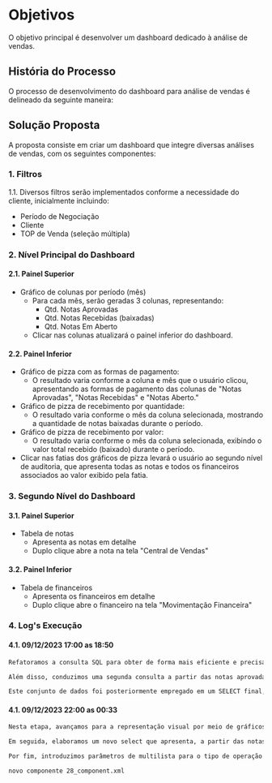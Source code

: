# Objetivos
O objetivo principal é desenvolver um dashboard dedicado à análise de vendas.

## História do Processo
O processo de desenvolvimento do dashboard para análise de vendas é delineado da seguinte maneira:

## Solução Proposta
A proposta consiste em criar um dashboard que integre diversas análises de vendas, com os seguintes componentes:

### 1. Filtros
1.1. Diversos filtros serão implementados conforme a necessidade do cliente, inicialmente incluindo:
   - Período de Negociação
   - Cliente
   - TOP de Venda (seleção múltipla)

### 2. Nível Principal do Dashboard
#### 2.1. Painel Superior
   - Gráfico de colunas por período (mês)
     - Para cada mês, serão geradas 3 colunas, representando:
       - Qtd. Notas Aprovadas
       - Qtd. Notas Recebidas (baixadas)
       - Qtd. Notas Em Aberto
     - Clicar nas colunas atualizará o painel inferior do dashboard.

#### 2.2. Painel Inferior
   - Gráfico de pizza com as formas de pagamento:
     - O resultado varia conforme a coluna e mês que o usuário clicou, apresentando as formas de pagamento das colunas de "Notas Aprovadas", "Notas Recebidas" e "Notas Aberto."
   - Gráfico de pizza de recebimento por quantidade:
     - O resultado varia conforme o mês da coluna selecionada, mostrando a quantidade de notas baixadas durante o período.
   - Gráfico de pizza de recebimento por valor:
     - O resultado varia conforme o mês da coluna selecionada, exibindo o valor total recebido (baixado) durante o período.
   - Clicar nas fatias dos gráficos de pizza levará o usuário ao segundo nível de auditoria, que apresenta todas as notas e todos os financeiros associados ao valor exibido pela fatia.

### 3. Segundo Nível do Dashboard
#### 3.1. Painel Superior
   - Tabela de notas
     - Apresenta as notas em detalhe
     - Duplo clique abre a nota na tela "Central de Vendas"

#### 3.2. Painel Inferior
   - Tabela de financeiros
     - Apresenta os financeiros em detalhe
     - Duplo clique abre o financeiro na tela "Movimentação Financeira"
     
### 4. Log's Execução
#### 4.1. 09/12/2023 17:00 as 18:50
```markdown
Refatoramos a consulta SQL para obter de forma mais eficiente e precisa as informações desejadas. Primeiramente, implementamos uma reestruturação no comando SELECT, visando extrair o total de notas de devolução, notas canceladas e notas aprovadas. Para garantir a precisão dos resultados, incorporamos filtros fixos, especificamente para notas aprovadas (status 'A') e movimentação do tipo vendas ('V').

Além disso, conduzimos uma segunda consulta a partir das notas aprovadas, identificando o número de notas recebidas e as que permanecem em aberto. A união destes dois conjuntos de resultados foi então realizada para criar uma única sequência de dados abrangente.

Este conjunto de dados foi posteriormente empregado em um SELECT final, que foi otimizado para ser integrado à estrutura de componentes gráficos de barra do dashboard. Assim, finalizamos essa etapa com um processo mais refinado e eficiente de obtenção e apresentação das informações desejadas no contexto do painel visual.
```
#### 4.1. 09/12/2023 22:00 as 00:33
```markdown
Nesta etapa, avançamos para a representação visual por meio de gráficos de pizza na seção inferior do painel principal. Desenvolvemos os gráficos intitulados 'STATUS FINANCEIRO NOTAS (QTD)' e 'STATUS FINANCEIRO NOTAS (R$)'. Para isso, ajustamos o seletor anteriormente criado para os valores 'RECEBIDOS' e 'ABERTO', transformando as colunas em linhas através do comando 'union all'. Concluímos a construção dos gráficos incorporando os selects em cada componente correspondente.

Em seguida, elaboramos um novo select que apresenta, a partir das notas aprovadas, os tipos correspondentes de títulos financeiros. Adaptamos esse select, estabelecendo uma conexão com a tabela que descreve os títulos. A finalização do gráfico 'TIPO DE TÍTULOS' ocorreu com a integração dos selects no componente apropriado.

Por fim, introduzimos parâmetros de multilista para o tipo de operação e uma lista simples para os clientes. Além disso, vinculamos eventos que, ao clicar no gráfico de barras principal, desencadearão uma atualização de informações nos gráficos de pizza.

novo componente 28_component.xml

```



